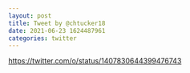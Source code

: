 ```yaml
--- 
layout: post 
title: Tweet by @chtucker18 
date: 2021-06-23 1624487961 
categories: twitter 
--- 
```

https://twitter.com/o/status/1407830644399476743